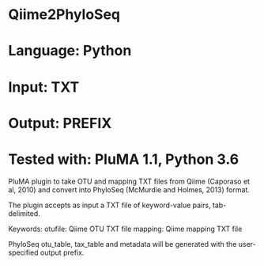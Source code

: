 # Qiime2PhyloSeq
# Language: Python
# Input: TXT
# Output: PREFIX
# Tested with: PluMA 1.1, Python 3.6

PluMA plugin to take OTU and mapping TXT files from Qiime (Caporaso et al, 2010)
and convert into PhyloSeq (McMurdie and Holmes, 2013) format.

The plugin accepts as input a TXT file of keyword-value pairs, tab-delimited.

Keywords:
otufile: Qiime OTU TXT file
mapping: Qiime mapping TXT file

PhyloSeq otu_table, tax_table and metadata will be generated with the user-specified output prefix.

